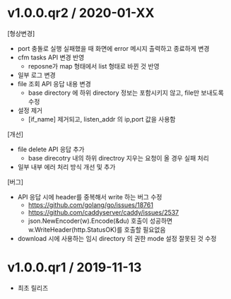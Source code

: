 v1.0.0.qr2 / 2020-01-XX
===================
[형상변경]
  * port 충돌로 실행 실패했을 때 화면에 error 메시지 출력하고 종료하게 변경
  * cfm tasks API 변경 반영
    - reposne가 map 형태에서 list 형태로 바뀐 것 반영
  * 일부 로그 변경
  * file 조회 API 응답 내용 변경
    - base directory 에 하위 directory 정보는 포함시키지 않고, file만 보내도록 수정
  * 설정 제거
    * [if_name] 제거되고, listen_addr 의 ip,port 값을 사용함


[개선]
  * file delete API 응답 추가
    - base direcotry 내의 하위 directroy 지우는 요청이 올 경우 실패 처리
  * 일부 내부 에러 처리 방식 개선 및 추가

[버그]
  * API 응답 시에 header를 중복해서 write 하는 버그 수정
  	- https://github.com/golang/go/issues/18761
    - https://github.com/caddyserver/caddy/issues/2537
    - json.NewEncoder(w).Encode(&du) 호출이 성공하면 w.WriteHeader(http.StatusOK)를 호출할 필요없음
  * download 시에 사용하는 임시 directory 의 권한 mode 설정 잘못된 것 수정

v1.0.0.qr1 / 2019-11-13
===================
* 최초 릴리즈
